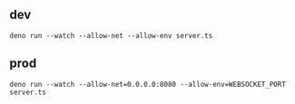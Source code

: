 ## dev

    deno run --watch --allow-net --allow-env server.ts
  
## prod

    deno run --watch --allow-net=0.0.0.0:8080 --allow-env=WEBSOCKET_PORT server.ts